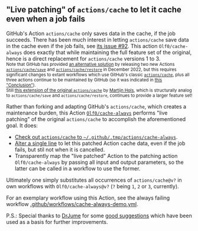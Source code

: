 ## "Live patching" of `actions/cache` to let it cache even when a job fails

GitHub's Action `actions/cache` only saves data in the cache, if the job succeeds.  There has been much interest in letting `actions/cache` save data in the cache even if the job fails, see [its issue \#92](https://github.com/actions/cache/issues/92).  This action `Olf0/cache-always` does exactly that while maintaining the full feature set of the original, hence is a direct replacement for `actions/cache` versions 1 to 3.<br />
<sub>Note that GitHub has provided [an alternative solution](https://github.com/actions/cache/discussions/1020) by releasing two new Actions [`actions/cache/save`](https://github.com/actions/cache/tree/main/save) and [`actions/cache/restore`](https://github.com/actions/cache/tree/main/restore) in December 2022, but this requires significant changes to extant workflows which use GitHub's classic [`actions/cache`](https://github.com/actions/cache), plus all three actions continue to be maintained by GitHub (so it was indicated in [this "Conclusion"](https://github.com/actions/cache/discussions/1020#discussion-4635717)).<br />
Still [this extension of the original `actions/cache`](https://github.com/MartijnHols/actions-cache) by [Martijn Hols](https://github.com/MartijnHols), which is structurally analog to `actions/cache/save` and `actions/cache/restore`, continues to provide a larger feature set!</sub>

Rather than forking and adapting GitHub's `actions/cache`, which creates a maintenance burden, this Action [`Olf0/cache-always`](https://github.com/Olf0/cache-always/blob/main/action.yml) performs "live patching" of the original `actions/cache` to accomplish the aforementioned goal.  It does:
- [Check out `actions/cache` to `~/.github/.tmp/actions/cache-always`](https://github.com/Olf0/cache-always/blob/main/action.yml#L27-L32).
- [Alter a single line](https://github.com/Olf0/cache-always/blob/main/action.yml#L34-L35) to let this patched Action cache data, even if the job fails, but stil not when it is cancelled.
- Transparently map the "live patched" Action to the patching action `Olf0/cache-always` by passing all input and output parameters, so the latter can be called in a workflow to use the former.

Ultimately one simply substitutes all occurrences of `actions/cache@v?` in own workflows with `Olf0/cache-always@v?` (`?` being `1`, `2` or `3`, currently).<br />

For an exemplary workflow using this Action, see the always failing workflow [.github/workflows/cache-always-demo.yml](https://github.com/Olf0/cache-always/blob/main/.github/workflows/cache-always-demo.yml).

P.S.: Special thanks to [DrJume](https://github.com/DrJume) for some [good suggestions](https://github.com/actions/cache/issues/92#issuecomment-1263067512) which have been used as a basis for further improvements.

